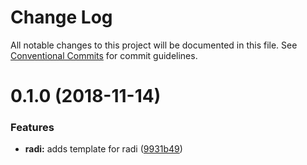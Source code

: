 # Change Log

All notable changes to this project will be documented in this file.
See [Conventional Commits](https://conventionalcommits.org) for commit guidelines.

<a name="0.1.0"></a>
# 0.1.0 (2018-11-14)


### Features

* **radi:** adds template for radi ([9931b49](https://github.com/clippedjs/clipped/commit/9931b49))
